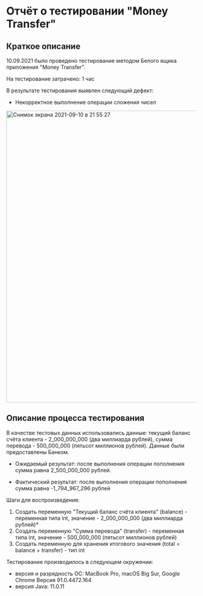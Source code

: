 # Отчёт о тестировании "Money Transfer"

## Краткое описание

10.09.2021 было проведено тестирование методом Белого ящика приложения "Money Transfer".

На тестирование затрачено: 1 час 

В результате тестирования выявлен следующий дефект:
* Некорректное выполнение операции сложения чисел
<img width="773" alt="Снимок экрана 2021-09-10 в 21 55 27" src="https://user-images.githubusercontent.com/88852982/132903505-4135d953-dc28-4878-b035-23683d7eb5da.png">

## Описание процесса тестирования

В качестве тестовых данных использовались данные: текущий баланс счёта клиента - 2_000_000_000 (два миллиарда рублей), сумма перевода - 500_000_000 (пятьсот миллионов рублей). Данные были предоставлены Банком.
* Ожидаемый результат: после выполнения операции пополнения сумма равна 2_500_000_000 рублей.

* Фактический результат: после выполнения операции пополнения сумма равна -1_794_967_296 рублей

Шаги для воспроизведения:

1. Создать переменную "Текущий баланс счёта клиента" (balance) - переменная типа int, значение - 2_000_000_000 (два миллиарда рублей)*
2. Создать переменную "Сумма перевода" (transfer) - переменная типа int, значение - 500_000_000 (пятьсот миллионов рублей)
3. Создать переменную для хранения итогового значения (total = balance + transfer) - тип int


Тестирование производилось в следующем окружении:
* версия и разрядность ОС: MacBook Pro, macOS Big Sur, Google Chrome Версия 91.0.4472.164
* версия Java: 11.0.11

